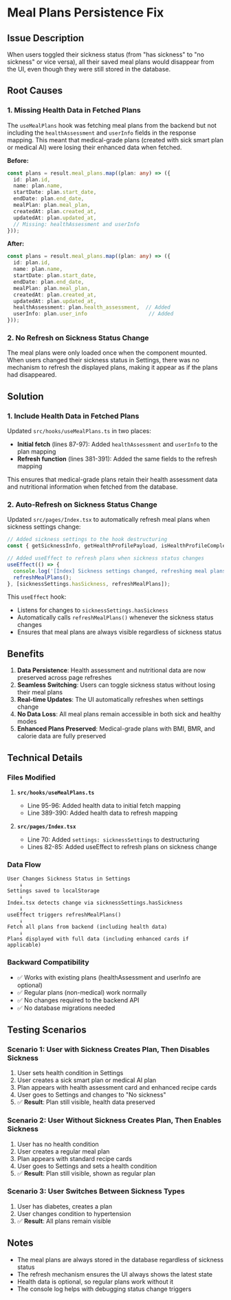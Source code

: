 # Meal Plans Persistence Fix

## Issue Description

When users toggled their sickness status (from "has sickness" to "no sickness" or vice versa), all their saved meal plans would disappear from the UI, even though they were still stored in the database.

## Root Causes

### 1. **Missing Health Data in Fetched Plans**
The `useMealPlans` hook was fetching meal plans from the backend but not including the `healthAssessment` and `userInfo` fields in the response mapping. This meant that medical-grade plans (created with sick smart plan or medical AI) were losing their enhanced data when fetched.

**Before:**
```typescript
const plans = result.meal_plans.map((plan: any) => ({
  id: plan.id,
  name: plan.name,
  startDate: plan.start_date,
  endDate: plan.end_date,
  mealPlan: plan.meal_plan,
  createdAt: plan.created_at,
  updatedAt: plan.updated_at,
  // Missing: healthAssessment and userInfo
}));
```

**After:**
```typescript
const plans = result.meal_plans.map((plan: any) => ({
  id: plan.id,
  name: plan.name,
  startDate: plan.start_date,
  endDate: plan.end_date,
  mealPlan: plan.meal_plan,
  createdAt: plan.created_at,
  updatedAt: plan.updated_at,
  healthAssessment: plan.health_assessment,  // Added
  userInfo: plan.user_info                    // Added
}));
```

### 2. **No Refresh on Sickness Status Change**
The meal plans were only loaded once when the component mounted. When users changed their sickness status in Settings, there was no mechanism to refresh the displayed plans, making it appear as if the plans had disappeared.

## Solution

### 1. **Include Health Data in Fetched Plans**

Updated `src/hooks/useMealPlans.ts` in two places:

- **Initial fetch** (lines 87-97): Added `healthAssessment` and `userInfo` to the plan mapping
- **Refresh function** (lines 381-391): Added the same fields to the refresh mapping

This ensures that medical-grade plans retain their health assessment data and nutritional information when fetched from the database.

### 2. **Auto-Refresh on Sickness Status Change**

Updated `src/pages/Index.tsx` to automatically refresh meal plans when sickness settings change:

```typescript
// Added sickness settings to the hook destructuring
const { getSicknessInfo, getHealthProfilePayload, isHealthProfileComplete, settings: sicknessSettings } = useSicknessSettings();

// Added useEffect to refresh plans when sickness status changes
useEffect(() => {
  console.log('[Index] Sickness settings changed, refreshing meal plans');
  refreshMealPlans();
}, [sicknessSettings.hasSickness, refreshMealPlans]);
```

This `useEffect` hook:
- Listens for changes to `sicknessSettings.hasSickness`
- Automatically calls `refreshMealPlans()` whenever the sickness status changes
- Ensures that meal plans are always visible regardless of sickness status

## Benefits

1. **Data Persistence**: Health assessment and nutritional data are now preserved across page refreshes
2. **Seamless Switching**: Users can toggle sickness status without losing their meal plans
3. **Real-time Updates**: The UI automatically refreshes when settings change
4. **No Data Loss**: All meal plans remain accessible in both sick and healthy modes
5. **Enhanced Plans Preserved**: Medical-grade plans with BMI, BMR, and calorie data are fully preserved

## Technical Details

### Files Modified

1. **`src/hooks/useMealPlans.ts`**
   - Line 95-96: Added health data to initial fetch mapping
   - Line 389-390: Added health data to refresh mapping

2. **`src/pages/Index.tsx`**
   - Line 70: Added `settings: sicknessSettings` to destructuring
   - Lines 82-85: Added useEffect to refresh plans on sickness change

### Data Flow

```
User Changes Sickness Status in Settings
    ↓
Settings saved to localStorage
    ↓
Index.tsx detects change via sicknessSettings.hasSickness
    ↓
useEffect triggers refreshMealPlans()
    ↓
Fetch all plans from backend (including health data)
    ↓
Plans displayed with full data (including enhanced cards if applicable)
```

### Backward Compatibility

- ✅ Works with existing plans (healthAssessment and userInfo are optional)
- ✅ Regular plans (non-medical) work normally
- ✅ No changes required to the backend API
- ✅ No database migrations needed

## Testing Scenarios

### Scenario 1: User with Sickness Creates Plan, Then Disables Sickness
1. User sets health condition in Settings
2. User creates a sick smart plan or medical AI plan
3. Plan appears with health assessment card and enhanced recipe cards
4. User goes to Settings and changes to "No sickness"
5. ✅ **Result**: Plan still visible, health data preserved

### Scenario 2: User Without Sickness Creates Plan, Then Enables Sickness
1. User has no health condition
2. User creates a regular meal plan
3. Plan appears with standard recipe cards
4. User goes to Settings and sets a health condition
5. ✅ **Result**: Plan still visible, shown as regular plan

### Scenario 3: User Switches Between Sickness Types
1. User has diabetes, creates a plan
2. User changes condition to hypertension
3. ✅ **Result**: All plans remain visible

## Notes

- The meal plans are always stored in the database regardless of sickness status
- The refresh mechanism ensures the UI always shows the latest state
- Health data is optional, so regular plans work without it
- The console log helps with debugging status change triggers

